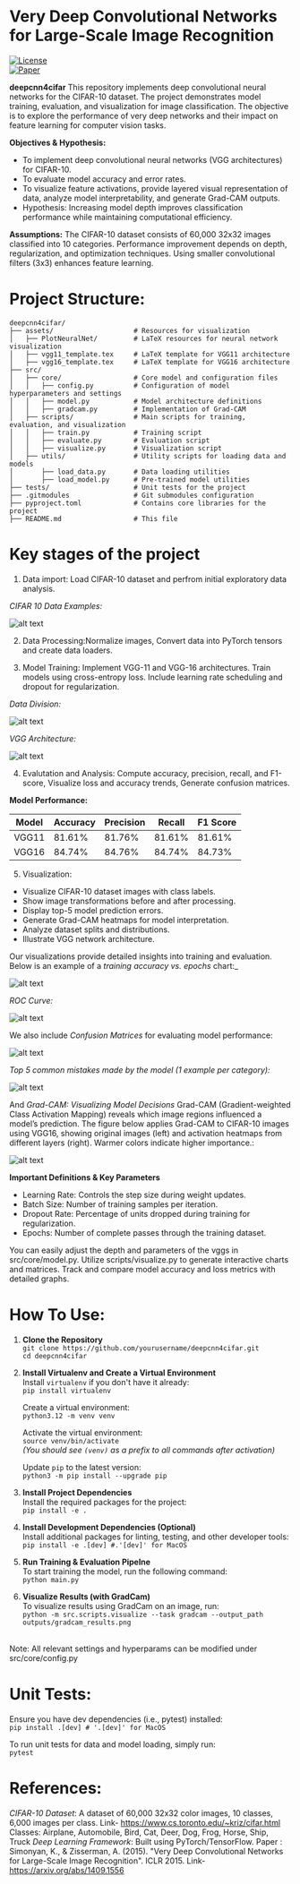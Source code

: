 # **Very Deep Convolutional Networks for Large-Scale Image Recognition**

[![License](https://img.shields.io/badge/license-MIT-blue.svg)](LICENSE)  
[![Paper](https://img.shields.io/badge/ICLR-2015-blue)](https://www.robots.ox.ac.uk/~vgg/publications/2015/Simonyan15/)  

**deepcnn4cifar** 
This repository implements deep convolutional neural networks for the CIFAR-10 dataset. The project demonstrates model training, evaluation, and visualization for image classification. The objective is to explore the performance of very deep networks and their impact on feature learning for computer vision tasks.


**Objectives & Hypothesis:**

- To implement deep convolutional neural networks (VGG architectures) for CIFAR-10.
- To evaluate model accuracy and error rates.
- To visualize feature activations, provide layered visual representation of data, analyze model interpretability, and generate Grad-CAM outputs.
- Hypothesis: Increasing model depth improves classification performance while maintaining computational efficiency.

**Assumptions:**
The CIFAR-10 dataset consists of 60,000 32x32 images classified into 10 categories.
Performance improvement depends on depth, regularization, and optimization techniques.
Using smaller convolutional filters (3x3) enhances feature learning.

# Project Structure:

```
deepcnn4cifar/
├── assets/                    # Resources for visualization
│   ├── PlotNeuralNet/         # LaTeX resources for neural network visualization
│   ├── vgg11_template.tex     # LaTeX template for VGG11 architecture
│   ├── vgg16_template.tex     # LaTeX template for VGG16 architecture
├── src/
│   ├── core/                  # Core model and configuration files
│   │   ├── config.py          # Configuration of model hyperparameters and settings
│   │   ├── model.py           # Model architecture definitions
│   │   ├── gradcam.py         # Implementation of Grad-CAM
│   ├── scripts/               # Main scripts for training, evaluation, and visualization
│   │   ├── train.py           # Training script
│   │   ├── evaluate.py        # Evaluation script
│   │   ├── visualize.py       # Visualization script
│   ├── utils/                 # Utility scripts for loading data and models
│       ├── load_data.py       # Data loading utilities
│       ├── load_model.py      # Pre-trained model utilities
├── tests/                     # Unit tests for the project
├── .gitmodules                # Git submodules configuration
├── pyproject.toml             # Contains core libraries for the project
├── README.md                  # This file

```

# Key stages of the project
1. Data import: Load CIFAR-10 dataset and perfrom initial exploratory data analysis.

_CIFAR 10 Data Examples:_

![alt text](./assets/image-5.png)

2. Data Processing:Normalize images, Convert data into PyTorch tensors and create data loaders. 

3. Model Training: Implement VGG-11 and VGG-16 architectures. Train models using cross-entropy loss. Include learning rate scheduling and dropout for regularization.

_Data Division:_

![alt text](./assets/image-2.png)

_VGG Architecture:_

![alt text](./assets/image-6.png)

4. Evalutation and Analysis: Compute accuracy, precision, recall, and F1-score, Visualize loss and accuracy trends, Generate confusion matrices.

 **Model Performance:**

| Model  | Accuracy | Precision | Recall | F1 Score |
|--------|----------|-----------|--------|----------|
| VGG11  | 81.61%   | 81.76%    | 81.61% | 81.61%   |
| VGG16  | 84.74%   | 84.76%    | 84.74% | 84.73%   |


5. Visualization:
- Visualize CIFAR-10 dataset images with class labels.
- Show image transformations before and after processing.
- Display top-5 model prediction errors.
- Generate Grad-CAM heatmaps for model interpretation.
- Analyze dataset splits and distributions.
- Illustrate VGG network architecture.

Our visualizations provide detailed insights into training and evaluation. Below is an example of a _training accuracy vs. epochs_ chart:_

![alt text](./assets/image.png)

_ROC Curve:_

![alt text](./assets/image-9.png)

We also include _Confusion Matrices_ for evaluating model performance:

![alt text](./assets/image-1.png)


_Top 5 common mistakes made by the model (1 example per category):_

![alt text](./assets/image-3.png)

And _Grad-CAM: Visualizing Model Decisions_
Grad-CAM (Gradient-weighted Class Activation Mapping) reveals which image regions influenced a model’s prediction. The figure below applies Grad-CAM to CIFAR-10 images using VGG16, showing original images (left) and activation heatmaps from different layers (right). Warmer colors indicate higher importance.:

![alt text](./assets/image-4.png)


**Important Definitions & Key Parameters**

- Learning Rate: Controls the step size during weight updates.
- Batch Size: Number of training samples per iteration.
- Dropout Rate: Percentage of units dropped during training for regularization.
- Epochs: Number of complete passes through the training dataset.

You can easily adjust the depth and parameters of the vggs in src/core/model.py.
Utilize scripts/visualize.py to generate interactive charts and matrices.
Track and compare model accuracy and loss metrics with detailed graphs.

# How To Use:

1. **Clone the Repository**  
   `git clone https://github.com/yourusername/deepcnn4cifar.git`  
   `cd deepcnn4cifar`  

2. **Install Virtualenv and Create a Virtual Environment**  
   Install `virtualenv` if you don't have it already:  
   `pip install virtualenv`  

   Create a virtual environment:  
   `python3.12 -m venv venv`  

   Activate the virtual environment:  
   `source venv/bin/activate`  
   *(You should see `(venv)` as a prefix to all commands after activation)*  

   Update `pip` to the latest version:  
   `python3 -m pip install --upgrade pip`

3. **Install Project Dependencies**  
   Install the required packages for the project: <br>
   `pip install -e .`  

5. **Install Development Dependencies (Optional)**  
   Install additional packages for linting, testing, and other developer tools:  
   `pip install -e .[dev] #.'[dev]' for MacOS`  

6. **Run Training & Evaluation Pipelne**  
   To start training the model, run the following command:  
   `python main.py`  

7. **Visualize Results (with GradCam)**  
   To visualize results using GradCam on an image, run:  
   `python -m src.scripts.visualize --task gradcam --output_path outputs/gradcam_results.png`

<br>
Note: All relevant settings and hyperparams can be modified under src/core/config.py
<br>

# Unit Tests:
Ensure you have dev dependencies (i.e., pytest) installed:<br>
   `pip install .[dev] # '.[dev]' for MacOS`<br>

To run unit tests for data and model loading, simply run: <br>
   `pytest`<br>


# References:
*CIFAR-10 Dataset*: A dataset of 60,000 32x32 color images, 10 classes, 6,000 images per class. Link- https://www.cs.toronto.edu/~kriz/cifar.html 
Classes: Airplane, Automobile, Bird, Cat, Deer, Dog, Frog, Horse, Ship, Truck
*Deep Learning Framework*: Built using PyTorch/TensorFlow.
Paper : Simonyan, K., & Zisserman, A. (2015). "Very Deep Convolutional Networks for Large-Scale Image Recognition". ICLR 2015. Link- https://arxiv.org/abs/1409.1556 

